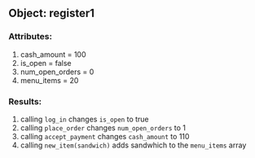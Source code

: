 ## Object: register1

### Attributes:
1. cash_amount = 100
1. is_open = false
1. num_open_orders = 0
1. menu_items = 20


### Results:
1. calling `log_in` changes `is_open` to true
1. calling `place_order` changes `num_open_orders` to 1
1. calling `accept_payment` changes `cash_amount` to 110
1. calling `new_item(sandwich)` adds sandwhich to the `menu_items` array
